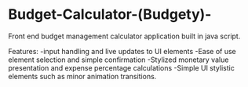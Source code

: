 # Budget-Calculator-(Budgety)-
Front end budget management calculator application built in java script.

Features:
-input handling and live updates to UI elements
-Ease of use element selection and simple confirmation
-Stylized monetary value presentation and expense percentage calculations
-Simple UI stylistic elements such as minor animation transitions.

